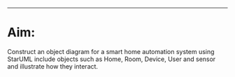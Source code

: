 ___

# Aim: 
Construct an object diagram for a smart home automation system using StarUML include objects such as Home, Room, Device, User and sensor and illustrate how they interact.

